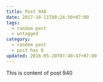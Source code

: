 ```yaml
---
title: Post 940
date: 2017-10-11T08:24:50+07:00
tags:
  - random post
  - untagged
category:
  - random post
  - post has 0
updated: 2016-05-20T07:40:47+07:00
---
```

This is content of post 940